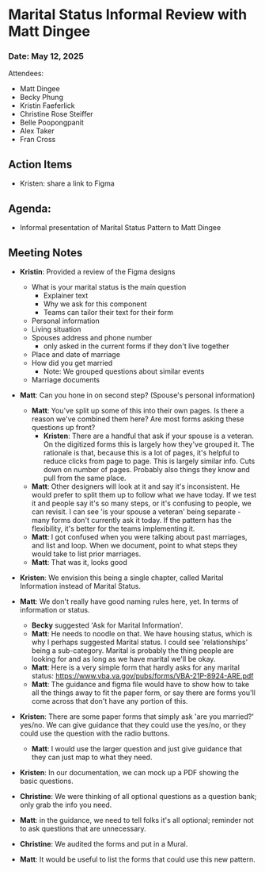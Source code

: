 # Marital Status Informal Review with Matt Dingee

### Date: May 12, 2025

Attendees:
- Matt Dingee
- Becky Phung
- Kristin Faeferlick 
- Christine Rose Steiffer 
- Belle Poopongpanit
- Alex Taker 
- Fran Cross

## Action Items
- Kristen: share a link to Figma 


## Agenda: 
- Informal presentation of Marital Status Pattern to Matt Dingee

## Meeting Notes

- **Kristin**: Provided a review of the Figma designs
  - What is your marital status is the main question
    - Explainer text
    - Why we ask for this component
     - Teams can tailor their text for their form
  - Personal information
  - Living situation
  - Spouses address and phone number
    - only asked in the current forms if they don't live together
  - Place and date of marriage
  - How did you get married
    - Note: We grouped questions about similar events
  - Marriage documents

- **Matt**: Can you hone in on second step? (Spouse's personal information)
    - **Matt**: You've split up some of this into their own pages. Is there a reason we've combined them here? Are most forms asking these questions up front?
       - **Kristen**: There are a handful that ask if your spouse is a veteran. On the digitized forms this is largely how they've grouped it. The rationale is that, because this is a lot of pages, it's helpful to reduce clicks from page to page. This is largely similar info. Cuts down on number of pages. Probably also things they know and pull from the same place. 
    - **Matt**: Other designers will look at it and say it's inconsistent. He would prefer to split them up to follow what we have today. If we test it and people say it's so many steps, or it's confusing to people, we can revisit. I can see 'is your spouse a veteran' being separate - many forms don't currently ask it today. If the pattern has the flexibility, it's better for the teams implementing it.
    - **Matt**: I got confused when you were talking about past marriages, and list and loop. When we document, point to what steps they would take to list prior marriages.
    - **Matt**: That was it, looks good

- **Kristen**: We envision this being a single chapter, called Marital Information instead of Marital Status.

- **Matt**: We don't really have good naming rules here, yet. In terms of information or status. 
  - **Becky** suggested 'Ask for Marital Information'. 
  - **Matt**: He needs to noodle on that. We have housing status, which is why I perhaps suggested Marital status. I could see 'relationships' being a sub-category. Marital is probably the thing people are looking for and as long as we have marital we'll be okay.
  - **Matt**: Here is a very simple form that hardly asks for any marital status: https://www.vba.va.gov/pubs/forms/VBA-21P-8924-ARE.pdf
  - **Matt**: The guidance and figma file would have to show how to take all the things away to fit the paper form, or say there are forms you'll come across that don't have any portion of this.

- **Kristen**: There are some paper forms that simply ask 'are you married?' yes/no. We can give guidance that they could use the yes/no, or they could use the question with the radio buttons.
  - **Matt**: I would use the larger question and just give guidance that they can just map to what they need.

- **Kristen**: In our documentation, we can mock up a PDF showing the basic questions.

- **Christine**: We were thinking of all optional questions as a question bank; only grab the info you need. 
- **Matt**: in the guidance, we need to tell folks it's all optional; reminder not to ask questions that are unnecessary. 

- **Christine**: We audited the forms and put in a Mural. 
- **Matt**: It would be useful to list the forms that could use this new pattern. 















